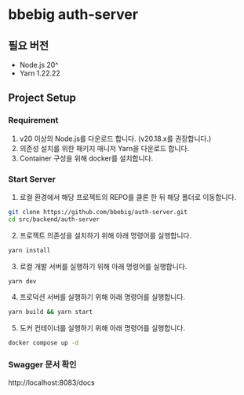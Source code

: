 # bbebig auth-server

## 필요 버전

- Node.js 20^
- Yarn 1.22.22

## Project Setup

### Requirement

1. v20 이상의 Node.js를 다운로드 합니다. (v20.18.x를 권장합니다.)
2. 의존성 설치를 위한 패키지 매니저 Yarn을 다운로드 합니다.
3. Container 구성을 위해 docker를 설치합니다.

### Start Server

1. 로컬 환경에서 해당 프로젝트의 REPO를 클론 한 뒤 해당 폴더로 이동합니다.

```bash
git clone https://github.com/bbebig/auth-server.git
cd src/backend/auth-server
```

2. 프로젝트 의존성을 설치하기 위해 아래 명령어를 실행합니다.

```bash
yarn install
```

3. 로컬 개발 서버를 실행하기 위해 아래 명령어를 실행합니다.

```bash
yarn dev
```

4. 프로덕션 서버를 실행하기 위해 아래 명령어를 실행합니다.

```bash
yarn build && yarn start
```

5. 도커 컨테이너를 실행하기 위해 아래 명령어를 실행합니다.

```bash
docker compose up -d
```

### Swagger 문서 확인

http://localhost:8083/docs
